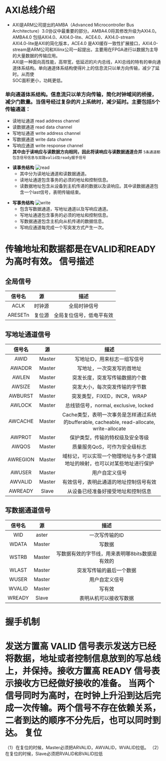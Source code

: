 AXI总线介绍
=====
 * AXI是ARM公司提出的AMBA（Advanced Microcontroller Bus Architecture）3.0协议中最重要的部分。AMBA4.0将其修改升级为AXI4.0。AMBA4.0 包括AXI4.0、AXI4.0-lite、ACE4.0、AXI4.0-stream  
      AXI4.0-lite是AXI的简化版本，ACE4.0 是AXI缓存一致性扩展接口，AXI4.0-stream是ARM公司和Xilinx公司一起提出，主要用在FPGA进行以数据为主导的大量数据的传输应用。  
      AXI是一种面向高性能，高带宽，低延迟的片内总线，AXI总线的特有的单向通道体系结构。单向通道体系结构使得片上的信息流只以单方向传输，减少了延时。从而使  
      SOC面积更小，功耗更低。
 ### 单向通道体系结构。信息流只以单方向传输，简化时钟域间的桥接，减少门数量。当信号经过复杂的片上系统时，减少延时。主要包括5个传输通道：  
 * 读地址通道 read address channel  
 * 读数据通道 read data channel  
 * 写地址通道 write address channel
 * 写数据通道 write data channe
 * 写响应通道 write response channel   
**其中由于读响应与读数据方向相同，因此将读响应与读数据通道合并**
`5条通道都包含信号信息与双路valid及ready握手信号`
+ __读事务结构__
 ![read](https://github.com/zsylov/CSDN/blob/master/read.PNG)
  + 其中分为读地址通道和读数据通道。  
  * 读地址通道包含事务的必须的地址和控制信息。
  * 读数据地址包含从设备到主机传递的数据以及读响应。其中读数据通道包含一个last信号，表明传输结束。  
 
* **写事务结构**
![write](https://github.com/zsylov/CSDN/blob/master/write.PNG)
  * 包含写数据通道，写地址通道以及写响应通道。
  * 写地址通道包含事务的必须的地址和控制信息。
  * 写数据通道包含主机向从机传递的数据信息。
  * 写响应通道每完成一个写突发方式产生一次。
  
__传输地址和数据都是在VALID和READY为高时有效。__
信号描述
====
全局信号
---
|信号名   | 源     |描述     |
|:-------:|:------:|:------:|
|ACLK     |时钟源  |全局时钟信号|
|ARESETn  |复位源  |全局复位信号，低电平有效|

写地址通道信号
----
|信号名  |源  |描述|
|:-------:|:------:|:------:|
|AWID  |Master  |写地址ID，用来标志一组写信号|
|AWADDR  |Master|写地址，一次突发写的首地址|
|AWLEN   |Master |突发长度，突发写传输数据的个数|
|AWSIZE   |Master |突发大小，每次突发传输的字节数|
|AWBURST   |Master |突发类型，FIXED，INCR，WRAP|
|AWLOCK   |Master |总线锁信号，normal, exclusive, locked|
|AWCACHE   |Master  |Cache类型，表明一次事务是怎样通过系统的bufferable, cacheable, read-allocate, write-allocate|
|AWPROT    |Master |保护类型，传输的特权级及安全等级|
|AWQOS    |Master |质量服务QoS，可作为安全级标志|
|AWREGION  |Master |域标记，可以实现一个物理地址与多个逻辑地址的映射，也可以对某些地址进行保护|
|AWUSER  |Master |用户自定义信号|
|AWVALID  |Master  |有效信号，表明此通道的地址控制信号有效|
|AWREADY  |Slave  |从设备已经准备好接受地址和控制信息|

写数据通道信号
---
|信号名 |源 |描述|
|:-------:|:------:|:------:|
|WID |aster|一次写传输的ID|
|WDATA |Master|写数据|
|WSTRB |Master |写数据有效的字节线，用来表明哪8bits数据是有效的|
|WLAST |Master |突发写传输的最后一个数据|
|WUSER |Master |用户自定义信号|
|WVALID |Master |写有效|
|WREADY |Slave |表明从机可以接收写数据|

握手机制
====
发送方置高 VALID 信号表示发送方已经将数据，地址或者控制信息放到的写总线上，并保持。接收方置高 READY 信号表示接收方已经做好接收的准备。
当两个信号同时为高时，在时钟上升沿到达后完成一次传输。两个信号不存在依赖关系，二者到达的顺序不分先后，也可以同时到达。
复位
====
（1）在复位的时候，Master必须把ARVALID，AWVALID，WVALID拉低。
（2）在复位的时候，Slave必须把RVALID和BVALID拉低
